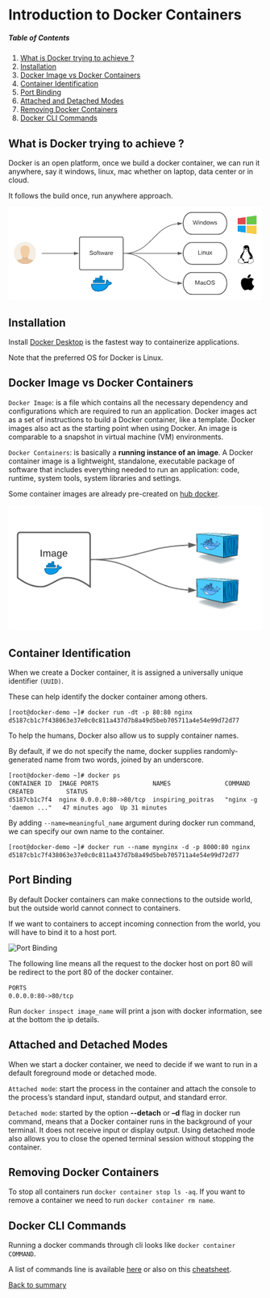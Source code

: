# Introduction to Docker Containers

##### Table of Contents
1. [What is Docker trying to achieve ?](#what-is-docker-trying-to-achieve-)
2. [Installation](#installation)
3. [Docker Image vs Docker Containers](#Docker-Image-vs-Docker-Containers)
4. [Container Identification](#Container-Identification)
5. [Port Binding](#Port-Binding)
6. [Attached and Detached Modes](#Attached-and-Detached-Modes)
7. [Removing Docker Containers](#Removing-Docker-Containers)
8. [Docker CLI Commands](#Docker-CLI-Commands)

## What is Docker trying to achieve ?

Docker is an open platform, once we build a docker container, we can run it anywhere,
say it windows, linux, mac whether on laptop, data center or in cloud.

It follows the build once, run anywhere approach.

![What is Docker trying to achieve ?](res/img/docker-01.png)

## Installation

Install [Docker Desktop](https://www.docker.com/products/docker-desktop/) is the fastest way to containerize applications.

Note that the preferred OS for Docker is Linux.

## Docker Image vs Docker Containers

``Docker Image``: is a file which contains all the necessary dependency and configurations which are required to run an application. Docker images act as a set of instructions to build a Docker container, like a template. Docker images also act as the starting point when using Docker. An image is comparable to a snapshot in virtual machine (VM) environments.

``Docker Containers``: is basically a **running instance of an image**. A Docker container image is a lightweight, standalone, executable package of software that includes everything needed to run an application: code, runtime, system tools, system libraries and settings.

Some container images are already pre-created on [hub docker](https://hub.docker.com/).

![Docker Image vs Docker Containers](res/img/docker-02.png)

## Container Identification

When we create a Docker container, it is assigned a universally unique identifier ``(UUID)``.

These can help identify the docker container among others.

```shell
[root@docker-demo ~]# docker run -dt -p 80:80 nginx
d5187cb1c7f438063e37e0c0c811a437d7b8a49d5beb705711a4e54e99d72d77
```

To help the humans, Docker also allow us to supply container names.

By default, if we do not specify the name, docker supplies randomly-generated name from two words, joined by an underscore.

```shell
[root@docker-demo ~]# docker ps
CONTAINER ID  IMAGE PORTS               NAMES               COMMAND                  CREATED         STATUS
d5187cb1c7f4  nginx 0.0.0.0:80->80/tcp  inspiring_poitras   "nginx -g 'daemon ..."   47 minutes ago  Up 31 minutes
```

By adding ``--name=meaningful_name`` argument during docker run command, we can specify our own name to the container.

```shell
[root@docker-demo ~]# docker run --name mynginx -d -p 8000:80 nginx
d5187cb1c7f438063e37e0c0c811a437d7b8a49d5beb705711a4e54e99d72d77
```

## Port Binding

By default Docker containers can make connections to the outside world, but the outside world cannot connect to containers.

If we want to containers to accept incoming connection from the world, you will have to bind it to a host port.

![Port Binding](res/img/docker-03.png)

The following line means all the request to the docker host on port 80 will be redirect to the port 80 of the docker container.

```shell
PORTS
0.0.0.0:80->80/tcp
```

Run ``docker inspect image_name`` will print a json with docker information, see at the bottom the ip details.

## Attached and Detached Modes

When we start a docker container, we need to decide if we want to run in a default foreground mode or detached mode.

``Attached mode``: start the process in the container and attach the console to the process’s standard input, standard output, and standard error.

``Detached mode``: started by the option **--detach** or **–d** flag in docker run command, means that a Docker container runs in the background of your terminal. It does not receive input or display output. Using detached mode also allows you to close the opened terminal session without stopping the container.

## Removing Docker Containers

To stop all containers run ``docker container stop ls -aq``. If you want to remove a container we need to run ``docker container rm name``.

## Docker CLI Commands

Running a docker commands through cli looks like ``docker container COMMAND``.

A list of commands line is available [here](https://docs.docker.com/engine/reference/commandline/container/) or also on this [cheatsheet](0-docker-cheat-sheet.md).

[Back to summary](/README.md)